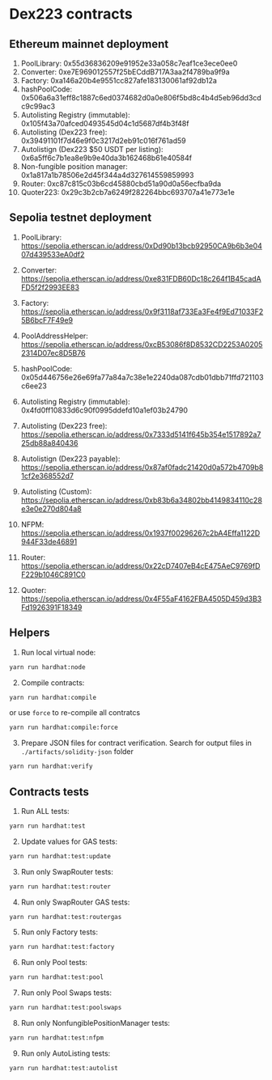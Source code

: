 # Dex223 contracts

## Ethereum mainnet deployment

1. PoolLibrary: 0x55d36836209e91952e33a058c7eaf1ce3ece0ee0
2. Converter: 0xe7E969012557f25bECddB717A3aa2f4789ba9f9a
3. Factory: 0xa146a20b4e9551cc827afe183130061af92db12a
4. hashPoolCode: 0x506a6a31eff8c1887c6ed0374682d0a0e806f5bd8c4b4d5eb96dd3cdc9c99ac3
5. Autolisting Registry (immutable): 0x105f43a70afced0493545d04c1d5687df4b3f48f
7. Autolisting (Dex223 free): 0x39491101f7d46e9f0c3217d2eb91c016f761ad59
8. Autolistign (Dex223 $50 USDT per listing): 0x6a5ff6c7b1ea8e9b9e40da3b162468b61e40584f
9. Non-fungible position manager: 0x1a817a1b78506e2d45f344a4d327614559859993
10. Router: 0xc87c815c03b6cd45880cbd51a90d0a56ecfba9da
11. Quoter223: 0x29c3b2cb7a6249f282264bbc693707a41e773e1e

## Sepolia testnet deployment

1. PoolLibrary:  
https://sepolia.etherscan.io/address/0xDd90b13bcb92950CA9b6b3e0407d439533eA0df2

2. Converter:
https://sepolia.etherscan.io/address/0xe831FDB60Dc18c264f1B45cadAFD5f2f2993EE83

3. Factory: 
https://sepolia.etherscan.io/address/0x9f3118af733Ea3Fe4f9Ed71033F25B6bcF7F49e9

4. PoolAddressHelper:  
https://sepolia.etherscan.io/address/0xcB53086f8D8532CD2253A02052314D07ec8D5B76

5. hashPoolCode:  
0x05d446756e26e69fa77a84a7c38e1e2240da087cdb01dbb71ffd721103c6ee23

6. Autolisting Registry (immutable): 0x4fd0ff10833d6c90f0995ddefd10a1ef03b24790

7. Autolisting (Dex223 free): https://sepolia.etherscan.io/address/0x7333d5141f645b354e1517892a725db88a840436

8. Autolistign (Dex223 payable): https://sepolia.etherscan.io/address/0x87af0fadc21420d0a572b4709b81cf2e368552d7

9. Autolisting (Custom): https://sepolia.etherscan.io/address/0xb83b6a34802bb4149834110c28e3e0e270d804a8

10. NFPM: 
https://sepolia.etherscan.io/address/0x1937f00296267c2bA4Effa1122D944F33de46891

11. Router:  
https://sepolia.etherscan.io/address/0x22cD7407eB4cE475AeC9769fDF229b1046C891C0

12. Quoter:  
https://sepolia.etherscan.io/address/0x4F55aF4162FBA4505D459d3B3Fd1926391F18349


## Helpers

1. Run local virtual node:
```bash
yarn run hardhat:node
```

2. Compile contracts:
```bash
yarn run hardhat:compile
```
or use `force` to re-compile all contratcs
```bash
yarn run hardhat:compile:force
```

3. Prepare JSON files for contract verification.
Search for output files in `./artifacts/solidity-json` folder
```bash
yarn run hardhat:verify
```


## Contracts tests

1. Run ALL tests:
```bash
yarn run hardhat:test
```

2. Update values for GAS tests:
```bash
yarn run hardhat:test:update
```

3. Run only SwapRouter tests:
```bash
yarn run hardhat:test:router
```

4. Run only SwapRouter GAS tests:
```bash
yarn run hardhat:test:routergas
```

5. Run only Factory tests:
```bash
yarn run hardhat:test:factory
```

6. Run only Pool tests:
```bash
yarn run hardhat:test:pool
```

7. Run only Pool Swaps tests:
```bash
yarn run hardhat:test:poolswaps
```

8. Run only NonfungiblePositionManager tests:
```bash
yarn run hardhat:test:nfpm
```

9. Run only AutoListing tests:
```bash
yarn run hardhat:test:autolist
```
